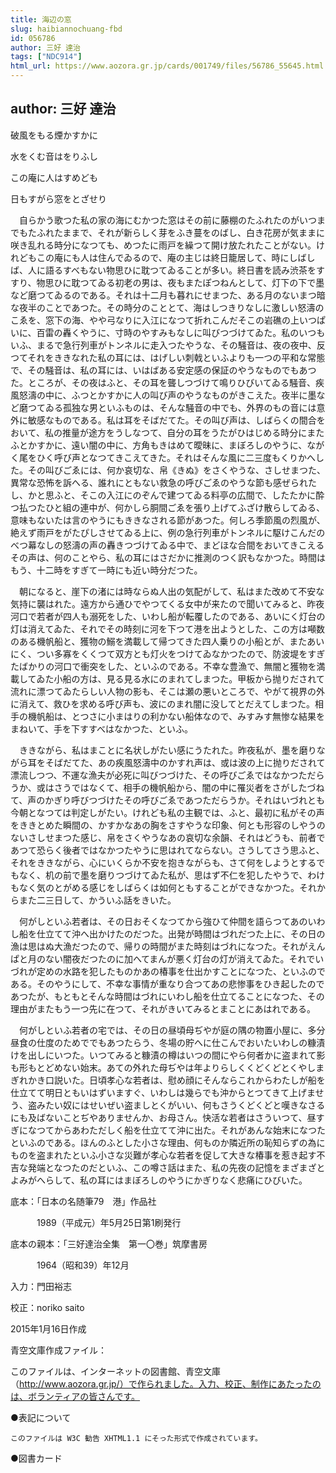 ```yaml
---
title: 海辺の窓
slug: haibiannochuang-fbd
id: 056786
author: 三好 達治
tags: ["NDC914"]
html_url: https://www.aozora.gr.jp/cards/001749/files/56786_55645.html
---
```


## author: 三好 達治

破風をもる煙かすかに

水をくむ音はをりふし

この庵に人はすめども

日もすがら窓をとざせり





　自らかう歌つた私の家の海にむかつた窓はその前に藤棚のたふれたのがいつまでもたふれたままで、それが新らしく芽をふき蔓をのばし、白き花房が気ままに咲き乱れる時分になつても、めつたに雨戸を繰つて開け放たれたことがない。けれどもこの庵にも人は住んでゐるので、庵の主じは終日籠居して、時にしばしば、人に語るすべもない物思ひに耽つてゐることが多い。終日書を読み渋茶をすすり、物思ひに耽つてゐる初老の男は、夜もまたぽつねんとして、灯下の下で墨など磨つてゐるのである。それは十二月も暮れにせまつた、ある月のないまつ暗な夜半のことであつた。その時分のこととて、海はしつきりなしに激しい怒濤のこゑを、窓下の海、やや弓なりに入江になつて折れこんだそこの岩礁の上いつぱいに、百雷の轟くやうに、寸時のやすみもなしに叫びつづけてゐた。私のいつもいふ、まるで急行列車がトンネルに走入つたやうな、その騒音は、夜の夜中、反つてそれをききなれた私の耳には、はげしい刺戟といふよりも一つの平和な常態で、その騒音は、私の耳には、いはばある安定感の保証のやうなものでもあつた。ところが、その夜はふと、その耳を聾しつづけて鳴りひびいてゐる騒音、疾風怒濤の中に、ふつとかすかに人の叫び声のやうなものがきこえた。夜半に墨など磨つてゐる孤独な男といふものは、そんな騒音の中でも、外界のもの音には意外に敏感なものである。私は耳をそばだてた。その叫び声は、しばらくの間合をおいて、私の推量が途方をうしなつて、自分の耳をうたがひはじめる時分にまたふとかすかに、遠い闇の中に、方角もきはめて曖昧に、まぼろしのやうに、ながく尾をひく呼び声となつてきこえてきた。それはそんな風に二三度もくりかへした。その叫びごゑには、何か哀切な、帛《きぬ》をさくやうな、さしせまつた、異常な恐怖を訴へる、誰れにともない救急の呼びごゑのやうな節も感ぜられたし、かと思ふと、そこの入江にのぞんで建つてゐる料亭の広間で、したたかに酔つ払つたひと組の連中が、何かしら胴間ごゑを張り上げてふざけ散らしてゐる、意味もないたは言のやうにもききなされる節があつた。何しろ季節風の烈風が、絶えず雨戸をがたぴしさせてゐる上に、例の急行列車がトンネルに駆けこんだのべつ幕なしの怒濤の声の轟きつづけてゐる中で、まどほな合間をおいてきこえるその声は、何のことやら、私の耳にはさだかに推測のつく訳もなかつた。時間はもう、十二時をすぎて一時にも近い時分だつた。

　朝になると、崖下の渚には時ならぬ人出の気配がして、私はまた改めて不安な気持に襲はれた。遠方から通ひでやつてくる女中が来たので聞いてみると、昨夜河口で若者が四人も溺死をした、いわし船が転覆したのである、あいにく灯台の灯は消えてゐた、それでその時刻に河を下つて港を出ようとした、この方は噸数のある機帆船と、獲物の鰯を満載して帰つてきた四人乗りの小船とが、またあいにく、つい多寡をくくつて双方とも灯火をつけてゐなかつたので、防波堤をすぎたばかりの河口で衝突をした、といふのである。不幸な豊漁で、無闇と獲物を満載してゐた小船の方は、見る見る水にのまれてしまつた。甲板から抛りだされて流れに漂つてゐたらしい人物の影も、そこは瀬の悪いところで、やがて視界の外に消えて、救ひを求める呼び声も、波にのまれ闇に没してとだえてしまつた。相手の機帆船は、とつさに小まはりの利かない船体なので、みすみす無惨な結果をまねいて、手を下すすべはなかつた、といふ。

　ききながら、私はまことに名状しがたい感にうたれた。昨夜私が、墨を磨りながら耳をそばだてた、あの疾風怒濤中のかすれ声は、或は波の上に抛りだされて漂流しつつ、不運な漁夫が必死に叫びつづけた、その呼びごゑではなかつただらうか、或はさうではなくて、相手の機帆船から、闇の中に罹災者をさがしたづねて、声のかぎり呼びつづけたその呼びごゑであつただらうか。それはいづれとも今朝となつては判定しがたい。けれども私の主観では、ふと、最初に私がその声をききとめた瞬間の、かすかなあの胸をさすやうな印象、何とも形容のしやうのないさしせまつた感じ、帛をさくやうなあの哀切な余韻、それはどうも、前者であつて恐らく後者ではなかつたやうに思はれてならない。さうしてさう思ふと、それをききながら、心にいくらか不安を抱きながらも、さて何をしようとするでもなく、机の前で墨を磨りつづけてゐた私が、思はず不仁を犯したやうで、わけもなく気のとがめる感じをしばらくは如何ともすることができなかつた。それからまた二三日して、かういふ話をきいた。

　何がしといふ若者は、その日おそくなつてから強ひて仲間を語らつてあのいわし船を仕立てて沖へ出かけたのだつた。出発が時間はづれだつた上に、その日の漁は思はぬ大漁だつたので、帰りの時間がまた時刻はづれになつた。それがえんぱと月のない闇夜だつたのに加へてまんが悪く灯台の灯が消えてゐた。それでいづれが定めの水路を犯したものかあの椿事を仕出かすことになつた、といふのである。そのやうにして、不幸な事情が重なり合つてあの悲惨事をひき起したのであつたが、もともとそんな時間はづれにいわし船を仕立てることになつた、その理由がまたもう一つ先に在つて、それがきいてみるとまことにあはれである。

　何がしといふ若者の宅では、その日の昼頃母ぢやが庭の隅の物置小屋に、多分昼食の仕度のためででもあつたらう、冬場の貯へに仕こんでおいたいわしの糠漬けを出しにいつた。いつてみると糠漬の樽はいつの間にやら何者かに盗まれて影も形もとどめない始末。あての外れた母ぢやは年よりらしくくどくどとくやしまぎれかき口説いた。日頃孝心な若者は、慰め顔にそんならこれからわたしが船を仕立てて明日ともいはずいますぐ、いわしは幾らでも沖からとつてきて上げませう、盗みたい奴にはせいぜい盗ましとくがいい、何もさうくどくどと嘆きなさるにも及ばないことぢやありませんか、お母さん。快活な若者はさういつて、昼すぎになつてからあわただしく船を仕立てて沖に出た。それがあんな始末になつたといふのである。ほんのふとした小さな理由、何ものか隣近所の恥知らずの為にものを盗まれたといふ小さな災難が孝心な若者を促して大きな椿事を惹き起す不吉な発端となつたのだといふ、この噂さ話はまた、私の先夜の記憶をまざまざとよみがへらして、私の耳にはまぼろしのやうにかぎりなく悲痛にひびいた。













底本：「日本の名随筆79　港」作品社

　　　1989（平成元）年5月25日第1刷発行

底本の親本：「三好達治全集　第一〇巻」筑摩書房

　　　1964（昭和39）年12月

入力：門田裕志

校正：noriko saito

2015年1月16日作成

青空文庫作成ファイル：

このファイルは、インターネットの図書館、青空文庫（http://www.aozora.gr.jp/）で作られました。入力、校正、制作にあたったのは、ボランティアの皆さんです。











●表記について


	このファイルは W3C 勧告 XHTML1.1 にそった形式で作成されています。







●図書カード